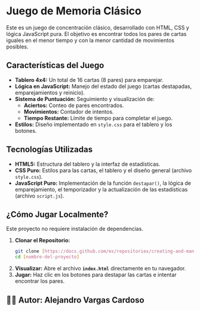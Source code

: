 # Juego de Memoria Clásico

Este es un juego de concentración clásico, desarrollado con HTML, CSS y lógica JavaScript pura. El objetivo es encontrar todos los pares de cartas iguales en el menor tiempo y con la menor cantidad de movimientos posibles.

## Características del Juego

* **Tablero 4x4:** Un total de 16 cartas (8 pares) para emparejar.
* **Lógica en JavaScript:** Manejo del estado del juego (cartas destapadas, emparejamientos y reinicio).
* **Sistema de Puntuación:** Seguimiento y visualización de:
    * **Aciertos:** Conteo de pares encontrados.
    * **Movimientos:** Contador de intentos.
    * **Tiempo Restante:** Límite de tiempo para completar el juego.
* **Estilos:** Diseño implementado en `style.css` para el tablero y los botones.

## Tecnologías Utilizadas

* **HTML5:** Estructura del tablero y la interfaz de estadísticas.
* **CSS Puro:** Estilos para las cartas, el tablero y el diseño general (archivo `style.css`).
* **JavaScript Puro:** Implementación de la función `destapar()`, la lógica de emparejamiento, el temporizador y la actualización de las estadísticas (archivo `script.js`).

## ¿Cómo Jugar Localmente?

Este proyecto no requiere instalación de dependencias.

1.  **Clonar el Repositorio:**
    ```bash
    git clone [https://docs.github.com/es/repositories/creating-and-managing-repositories/quickstart-for-repositories](https://docs.github.com/es/repositories/creating-and-managing-repositories/quickstart-for-repositories)
    cd [nombre-del-proyecto]
    ```
2.  **Visualizar:**
    Abre el archivo **`index.html`** directamente en tu navegador.
3.  **Jugar:**
    Haz clic en los botones para destapar las cartas e intentar encontrar los pares.

## 👨‍💻 Autor: Alejandro Vargas Cardoso
